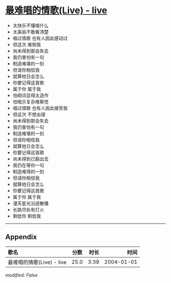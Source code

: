 # [最难唱的情歌(Live) - live](https://music.163.com/song?id=66528)

* 太快乐不懂唱什么
* 太美丽不敢看清楚
* 唱过情歌 也有人因此感动过
* 但这次 难倒我
* 尚未得到那会失去
* 我仍害怕有一句
* 制造难堪的一刻
* 但请你相信我
* 就算他日会怎么
* 你要记得这首歌
* 属于你 属于我
* 怕砌词显得太造作
* 怕暗示复杂难察觉
* 唱过情歌 也有人因此接受我
* 但这次 不想出错
* 尚未得到那会失去
* 我仍害怕有一句
* 制造难堪的一刻
* 但请你相信我
* 就算他日会怎么
* 你要记得这首歌
* 尚未得到已豁出去
* 我仍在等你一句
* 制造难得的一刻
* 但请你相信我
* 就算他日会怎么
* 你要记得这首歌
* 属于你 属于我
* 漫天星光沿途散播
* 长路尽处有灯火
* 剩低你 剩低我


---

## Appendix

|歌名|分数|时长|时间|
|:---|:---:|---:|---:|
|最难唱的情歌(Live) - live|25.0|3:39|2004-01-01

*modified: False*